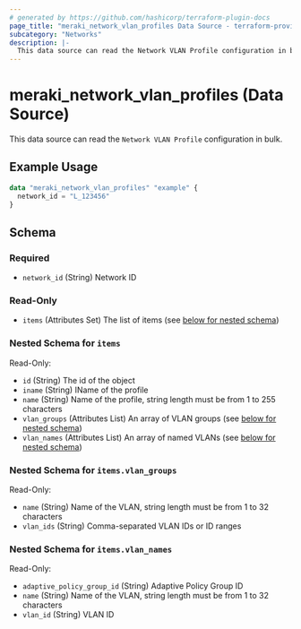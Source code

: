 ```yaml
---
# generated by https://github.com/hashicorp/terraform-plugin-docs
page_title: "meraki_network_vlan_profiles Data Source - terraform-provider-meraki"
subcategory: "Networks"
description: |-
  This data source can read the Network VLAN Profile configuration in bulk.
---
```


# meraki_network_vlan_profiles (Data Source)

This data source can read the `Network VLAN Profile` configuration in bulk.

## Example Usage

```terraform
data "meraki_network_vlan_profiles" "example" {
  network_id = "L_123456"
}
```

<!-- schema generated by tfplugindocs -->
## Schema

### Required

- `network_id` (String) Network ID

### Read-Only

- `items` (Attributes Set) The list of items (see [below for nested schema](#nestedatt--items))

<a id="nestedatt--items"></a>
### Nested Schema for `items`

Read-Only:

- `id` (String) The id of the object
- `iname` (String) IName of the profile
- `name` (String) Name of the profile, string length must be from 1 to 255 characters
- `vlan_groups` (Attributes List) An array of VLAN groups (see [below for nested schema](#nestedatt--items--vlan_groups))
- `vlan_names` (Attributes List) An array of named VLANs (see [below for nested schema](#nestedatt--items--vlan_names))

<a id="nestedatt--items--vlan_groups"></a>
### Nested Schema for `items.vlan_groups`

Read-Only:

- `name` (String) Name of the VLAN, string length must be from 1 to 32 characters
- `vlan_ids` (String) Comma-separated VLAN IDs or ID ranges


<a id="nestedatt--items--vlan_names"></a>
### Nested Schema for `items.vlan_names`

Read-Only:

- `adaptive_policy_group_id` (String) Adaptive Policy Group ID
- `name` (String) Name of the VLAN, string length must be from 1 to 32 characters
- `vlan_id` (String) VLAN ID
